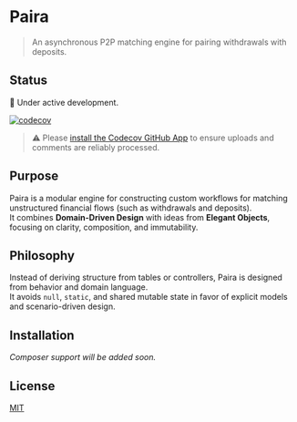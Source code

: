 # Paira

> An asynchronous P2P matching engine for pairing withdrawals with deposits.

## Status

🚧 Under active development.

[![codecov](https://codecov.io/github/haspadar/paira/branch/main/graph/bundle/default/badge.svg)](https://codecov.io/github/haspadar/paira)
> ⚠️ Please [install the Codecov GitHub App](https://github.com/apps/codecov) to ensure uploads and comments are reliably processed.

## Purpose

Paira is a modular engine for constructing custom workflows for matching unstructured financial flows (such as withdrawals and deposits).  
It combines **Domain-Driven Design** with ideas from **Elegant Objects**, focusing on clarity, composition, and immutability.

## Philosophy

Instead of deriving structure from tables or controllers, Paira is designed from behavior and domain language.  
It avoids `null`, `static`, and shared mutable state in favor of explicit models and scenario-driven design.

## Installation

_Composer support will be added soon._

## License

[MIT](LICENSE)
